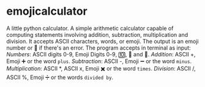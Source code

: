 # emojicalculator
A little python calculator.
A simple arithmetic calculator capable of computing statements involving addition, subtraction, multiplication and division. 
It accepts ASCII characters, words, or emoji. The output is an emoji number or 🤷 if there's an error.
The program accepts in terminal as input: *Numbers*: ASCII digits 0-9, Emoji Digits 0️-9️, 🔟, 💯 and 🎱.
                                          *Addition*: ASCII +, Emoji ➕ or the word `plus`.
                                          *Subtraction*: ASCII -, Emoji ➖ or the word `minus`.
                                          *Multiplication*: ASCII *, ASCII x, Emoji ✖️ or the word `times`.
                                          *Division*: ASCII /, ASCII %, Emoji ➗ or the words `divided by`.
